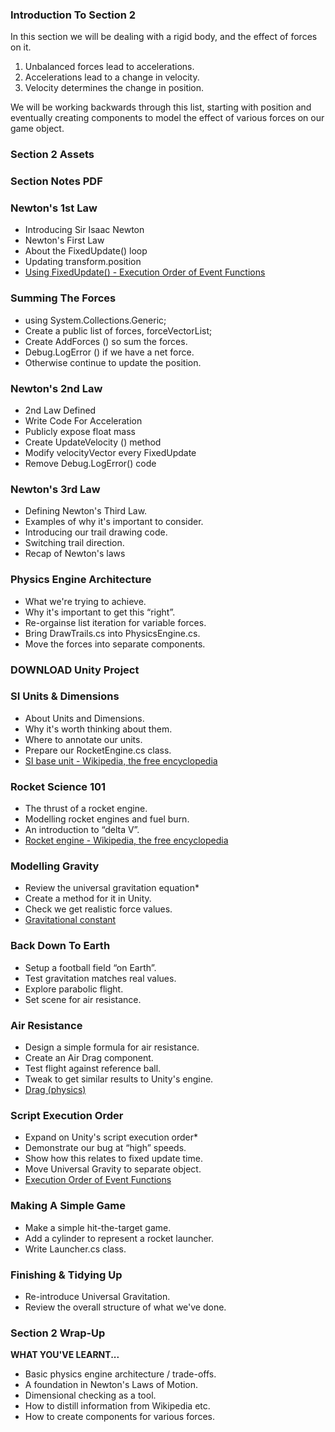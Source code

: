 ### Introduction To Section 2 ###

In this section we will be dealing with a rigid body, and the effect of forces
on it.
  1. Unbalanced forces lead to accelerations.
  2. Accelerations lead to a change in velocity.
  3. Velocity determines the change in position.
  
We will be working backwards through this list, starting with position and
eventually creating components to model the effect of various forces on our
game object.

### Section 2 Assets ###



### Section Notes PDF ###



### Newton's 1st Law ###

+ Introducing Sir Isaac Newton 
+ Newton's First Law 
+ About the FixedUpdate() loop 
+ Updating transform.position
+ [Using FixedUpdate() - Execution Order of Event Functions](https://docs.unity3d.com/Manual/ExecutionOrder.html)

### Summing The Forces ###

+ using System.Collections.Generic; 
+ Create a public list of forces, forceVectorList; 
+ Create AddForces () so sum the forces. 
+ Debug.LogError () if we have a net force. 
+ Otherwise continue to update the position.

### Newton's 2nd Law ###

+ 2nd Law Defined
+ Write Code For Acceleration
+ Publicly expose float mass
+ Create UpdateVelocity () method
+ Modify velocityVector every FixedUpdate
+ Remove Debug.LogError() code

### Newton's 3rd Law ###

+ Defining Newton's Third Law. 
+ Examples of why it's important to consider. 
+ Introducing our trail drawing code. 
+ Switching trail direction. 
+ Recap of Newton's laws

### Physics Engine Architecture ###

+ What we're trying to achieve. 
+ Why it's important to get this “right”. 
+ Re-orgainse list iteration for variable forces. 
+ Bring DrawTrails.cs into PhysicsEngine.cs. 
+ Move the forces into separate components.

### DOWNLOAD Unity Project ###



### SI Units & Dimensions ###

+ About Units and Dimensions. 
+ Why it's worth thinking about them. 
+ Where to annotate our units. 
+ Prepare our RocketEngine.cs class.
+ [SI base unit - Wikipedia, the free encyclopedia](https://en.wikipedia.org/wiki/SI_base_unit)

### Rocket Science 101 ###

+ The thrust of a rocket engine. 
+ Modelling rocket engines and fuel burn. 
+ An introduction to “delta V”.  
+ [Rocket engine - Wikipedia, the free encyclopedia](https://en.wikipedia.org/wiki/Rocket_engine)

### Modelling Gravity ###

+ Review the universal gravitation equation* 
+ Create a method for it in Unity. 
+ Check we get realistic force values. 
+ [Gravitational constant](https://en.wikipedia.org/wiki/Gravitational_constant)

### Back Down To Earth ###

+ Setup a football field “on Earth”. 
+ Test gravitation matches real values. 
+ Explore parabolic flight. 
+ Set scene for air resistance.

### Air Resistance ###

+ Design a simple formula for air resistance. 
+ Create an Air Drag component. 
+ Test flight against reference ball. 
+ Tweak to get similar results to Unity's engine.
+ [Drag (physics)](https://en.wikipedia.org/wiki/Drag_(physics))

### Script Execution Order ###

+ Expand on Unity's script execution order* 
+ Demonstrate our bug at “high” speeds. 
+ Show how this relates to fixed update time. 
+ Move Universal Gravity to separate object. 
+ [Execution Order of Event Functions](https://docs.unity3d.com/Manual/ExecutionOrder.html)

### Making A Simple Game ###

+ Make a simple hit-the-target game. 
+ Add a cylinder to represent a rocket launcher. 
+ Write Launcher.cs class.

### Finishing & Tidying Up ###

+ Re-introduce Universal Gravitation. 
+ Review the overall structure of what we've done.

### Section 2 Wrap-Up ###

**WHAT YOU'VE LEARNT...**
+ Basic physics engine architecture / trade-offs. 
+ A foundation in Newton's Laws of Motion. 
+ Dimensional checking as a tool. 
+ How to distill information from Wikipedia etc. 
+ How to create components for various forces.
